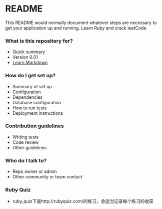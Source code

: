 # README #

This README would normally document whatever steps are necessary to get your application up and running.
Learn Ruby and crack leetCode
### What is this repository for? ###

* Quick summary
* Version 0.01
* [Learn Markdown](https://bitbucket.org/tutorials/markdowndemo)

### How do I get set up? ###

* Summary of set up
* Configuration
* Dependencies
* Database configuration
* How to run tests
* Deployment instructions

### Contribution guidelines ###

* Writing tests
* Code review
* Other guidelines

### Who do I talk to? ###

* Repo owner or admin
* Other community or team contact

### Ruby Quiz
* ruby_quiz下是http://rubyquiz.com/的练习，会适当记录每个练习的收获